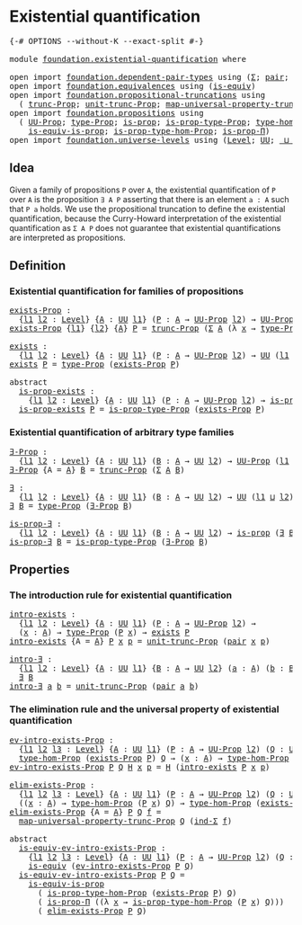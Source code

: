 # Existential quantification

<pre class="Agda"><a id="39" class="Symbol">{-#</a> <a id="43" class="Keyword">OPTIONS</a> <a id="51" class="Pragma">--without-K</a> <a id="63" class="Pragma">--exact-split</a> <a id="77" class="Symbol">#-}</a>

<a id="82" class="Keyword">module</a> <a id="89" href="foundation.existential-quantification.html" class="Module">foundation.existential-quantification</a> <a id="127" class="Keyword">where</a>

<a id="134" class="Keyword">open</a> <a id="139" class="Keyword">import</a> <a id="146" href="foundation.dependent-pair-types.html" class="Module">foundation.dependent-pair-types</a> <a id="178" class="Keyword">using</a> <a id="184" class="Symbol">(</a><a id="185" href="foundation-core.dependent-pair-types.html#515" class="Record">Σ</a><a id="186" class="Symbol">;</a> <a id="188" href="foundation-core.dependent-pair-types.html#588" class="InductiveConstructor">pair</a><a id="192" class="Symbol">;</a> <a id="194" href="foundation-core.dependent-pair-types.html#605" class="Field">pr1</a><a id="197" class="Symbol">;</a> <a id="199" href="foundation-core.dependent-pair-types.html#617" class="Field">pr2</a><a id="202" class="Symbol">;</a> <a id="204" href="foundation-core.dependent-pair-types.html#700" class="Function">ind-Σ</a><a id="209" class="Symbol">)</a>
<a id="211" class="Keyword">open</a> <a id="216" class="Keyword">import</a> <a id="223" href="foundation.equivalences.html" class="Module">foundation.equivalences</a> <a id="247" class="Keyword">using</a> <a id="253" class="Symbol">(</a><a id="254" href="foundation-core.equivalences.html#1556" class="Function">is-equiv</a><a id="262" class="Symbol">)</a>
<a id="264" class="Keyword">open</a> <a id="269" class="Keyword">import</a> <a id="276" href="foundation.propositional-truncations.html" class="Module">foundation.propositional-truncations</a> <a id="313" class="Keyword">using</a>
  <a id="321" class="Symbol">(</a> <a id="323" href="foundation.propositional-truncations.html#2510" class="Function">trunc-Prop</a><a id="333" class="Symbol">;</a> <a id="335" href="foundation.propositional-truncations.html#2096" class="Function">unit-trunc-Prop</a><a id="350" class="Symbol">;</a> <a id="352" href="foundation.propositional-truncations.html#5222" class="Function">map-universal-property-trunc-Prop</a><a id="385" class="Symbol">)</a>
<a id="387" class="Keyword">open</a> <a id="392" class="Keyword">import</a> <a id="399" href="foundation.propositions.html" class="Module">foundation.propositions</a> <a id="423" class="Keyword">using</a>
  <a id="431" class="Symbol">(</a> <a id="433" href="foundation-core.propositions.html#1393" class="Function">UU-Prop</a><a id="440" class="Symbol">;</a> <a id="442" href="foundation-core.propositions.html#1495" class="Function">type-Prop</a><a id="451" class="Symbol">;</a> <a id="453" href="foundation-core.propositions.html#1309" class="Function">is-prop</a><a id="460" class="Symbol">;</a> <a id="462" href="foundation-core.propositions.html#1562" class="Function">is-prop-type-Prop</a><a id="479" class="Symbol">;</a> <a id="481" href="foundation-core.propositions.html#8476" class="Function">type-hom-Prop</a><a id="494" class="Symbol">;</a>
    <a id="500" href="foundation-core.propositions.html#3693" class="Function">is-equiv-is-prop</a><a id="516" class="Symbol">;</a> <a id="518" href="foundation-core.propositions.html#8616" class="Function">is-prop-type-hom-Prop</a><a id="539" class="Symbol">;</a> <a id="541" href="foundation-core.propositions.html#6158" class="Function">is-prop-Π</a><a id="550" class="Symbol">)</a>
<a id="552" class="Keyword">open</a> <a id="557" class="Keyword">import</a> <a id="564" href="foundation.universe-levels.html" class="Module">foundation.universe-levels</a> <a id="591" class="Keyword">using</a> <a id="597" class="Symbol">(</a><a id="598" href="Agda.Primitive.html#597" class="Postulate">Level</a><a id="603" class="Symbol">;</a> <a id="605" href="foundation-core.universe-levels.html#235" class="Primitive">UU</a><a id="607" class="Symbol">;</a> <a id="609" href="Agda.Primitive.html#810" class="Primitive Operator">_⊔_</a><a id="612" class="Symbol">)</a>
</pre>
## Idea

Given a family of propositions `P` over `A`, the existential quantification of `P` over `A` is the proposition `∃ A P` asserting that there is an element `a : A` such that `P a` holds. We use the propositional truncation to define the existential quantification, because the Curry-Howard interpretation of the existential quantification as `Σ A P` does not guarantee that existential quantifications are interpreted as propositions.

## Definition

### Existential quantification for families of propositions

<pre class="Agda"><a id="exists-Prop"></a><a id="1146" href="foundation.existential-quantification.html#1146" class="Function">exists-Prop</a> <a id="1158" class="Symbol">:</a>
  <a id="1162" class="Symbol">{</a><a id="1163" href="foundation.existential-quantification.html#1163" class="Bound">l1</a> <a id="1166" href="foundation.existential-quantification.html#1166" class="Bound">l2</a> <a id="1169" class="Symbol">:</a> <a id="1171" href="Agda.Primitive.html#597" class="Postulate">Level</a><a id="1176" class="Symbol">}</a> <a id="1178" class="Symbol">{</a><a id="1179" href="foundation.existential-quantification.html#1179" class="Bound">A</a> <a id="1181" class="Symbol">:</a> <a id="1183" href="foundation-core.universe-levels.html#235" class="Primitive">UU</a> <a id="1186" href="foundation.existential-quantification.html#1163" class="Bound">l1</a><a id="1188" class="Symbol">}</a> <a id="1190" class="Symbol">(</a><a id="1191" href="foundation.existential-quantification.html#1191" class="Bound">P</a> <a id="1193" class="Symbol">:</a> <a id="1195" href="foundation.existential-quantification.html#1179" class="Bound">A</a> <a id="1197" class="Symbol">→</a> <a id="1199" href="foundation-core.propositions.html#1393" class="Function">UU-Prop</a> <a id="1207" href="foundation.existential-quantification.html#1166" class="Bound">l2</a><a id="1209" class="Symbol">)</a> <a id="1211" class="Symbol">→</a> <a id="1213" href="foundation-core.propositions.html#1393" class="Function">UU-Prop</a> <a id="1221" class="Symbol">(</a><a id="1222" href="foundation.existential-quantification.html#1163" class="Bound">l1</a> <a id="1225" href="Agda.Primitive.html#810" class="Primitive Operator">⊔</a> <a id="1227" href="foundation.existential-quantification.html#1166" class="Bound">l2</a><a id="1229" class="Symbol">)</a>
<a id="1231" href="foundation.existential-quantification.html#1146" class="Function">exists-Prop</a> <a id="1243" class="Symbol">{</a><a id="1244" href="foundation.existential-quantification.html#1244" class="Bound">l1</a><a id="1246" class="Symbol">}</a> <a id="1248" class="Symbol">{</a><a id="1249" href="foundation.existential-quantification.html#1249" class="Bound">l2</a><a id="1251" class="Symbol">}</a> <a id="1253" class="Symbol">{</a><a id="1254" href="foundation.existential-quantification.html#1254" class="Bound">A</a><a id="1255" class="Symbol">}</a> <a id="1257" href="foundation.existential-quantification.html#1257" class="Bound">P</a> <a id="1259" class="Symbol">=</a> <a id="1261" href="foundation.propositional-truncations.html#2510" class="Function">trunc-Prop</a> <a id="1272" class="Symbol">(</a><a id="1273" href="foundation-core.dependent-pair-types.html#515" class="Record">Σ</a> <a id="1275" href="foundation.existential-quantification.html#1254" class="Bound">A</a> <a id="1277" class="Symbol">(λ</a> <a id="1280" href="foundation.existential-quantification.html#1280" class="Bound">x</a> <a id="1282" class="Symbol">→</a> <a id="1284" href="foundation-core.propositions.html#1495" class="Function">type-Prop</a> <a id="1294" class="Symbol">(</a><a id="1295" href="foundation.existential-quantification.html#1257" class="Bound">P</a> <a id="1297" href="foundation.existential-quantification.html#1280" class="Bound">x</a><a id="1298" class="Symbol">)))</a>

<a id="exists"></a><a id="1303" href="foundation.existential-quantification.html#1303" class="Function">exists</a> <a id="1310" class="Symbol">:</a>
  <a id="1314" class="Symbol">{</a><a id="1315" href="foundation.existential-quantification.html#1315" class="Bound">l1</a> <a id="1318" href="foundation.existential-quantification.html#1318" class="Bound">l2</a> <a id="1321" class="Symbol">:</a> <a id="1323" href="Agda.Primitive.html#597" class="Postulate">Level</a><a id="1328" class="Symbol">}</a> <a id="1330" class="Symbol">{</a><a id="1331" href="foundation.existential-quantification.html#1331" class="Bound">A</a> <a id="1333" class="Symbol">:</a> <a id="1335" href="foundation-core.universe-levels.html#235" class="Primitive">UU</a> <a id="1338" href="foundation.existential-quantification.html#1315" class="Bound">l1</a><a id="1340" class="Symbol">}</a> <a id="1342" class="Symbol">(</a><a id="1343" href="foundation.existential-quantification.html#1343" class="Bound">P</a> <a id="1345" class="Symbol">:</a> <a id="1347" href="foundation.existential-quantification.html#1331" class="Bound">A</a> <a id="1349" class="Symbol">→</a> <a id="1351" href="foundation-core.propositions.html#1393" class="Function">UU-Prop</a> <a id="1359" href="foundation.existential-quantification.html#1318" class="Bound">l2</a><a id="1361" class="Symbol">)</a> <a id="1363" class="Symbol">→</a> <a id="1365" href="foundation-core.universe-levels.html#235" class="Primitive">UU</a> <a id="1368" class="Symbol">(</a><a id="1369" href="foundation.existential-quantification.html#1315" class="Bound">l1</a> <a id="1372" href="Agda.Primitive.html#810" class="Primitive Operator">⊔</a> <a id="1374" href="foundation.existential-quantification.html#1318" class="Bound">l2</a><a id="1376" class="Symbol">)</a>
<a id="1378" href="foundation.existential-quantification.html#1303" class="Function">exists</a> <a id="1385" href="foundation.existential-quantification.html#1385" class="Bound">P</a> <a id="1387" class="Symbol">=</a> <a id="1389" href="foundation-core.propositions.html#1495" class="Function">type-Prop</a> <a id="1399" class="Symbol">(</a><a id="1400" href="foundation.existential-quantification.html#1146" class="Function">exists-Prop</a> <a id="1412" href="foundation.existential-quantification.html#1385" class="Bound">P</a><a id="1413" class="Symbol">)</a>

<a id="1416" class="Keyword">abstract</a>
  <a id="is-prop-exists"></a><a id="1427" href="foundation.existential-quantification.html#1427" class="Function">is-prop-exists</a> <a id="1442" class="Symbol">:</a>
    <a id="1448" class="Symbol">{</a><a id="1449" href="foundation.existential-quantification.html#1449" class="Bound">l1</a> <a id="1452" href="foundation.existential-quantification.html#1452" class="Bound">l2</a> <a id="1455" class="Symbol">:</a> <a id="1457" href="Agda.Primitive.html#597" class="Postulate">Level</a><a id="1462" class="Symbol">}</a> <a id="1464" class="Symbol">{</a><a id="1465" href="foundation.existential-quantification.html#1465" class="Bound">A</a> <a id="1467" class="Symbol">:</a> <a id="1469" href="foundation-core.universe-levels.html#235" class="Primitive">UU</a> <a id="1472" href="foundation.existential-quantification.html#1449" class="Bound">l1</a><a id="1474" class="Symbol">}</a> <a id="1476" class="Symbol">(</a><a id="1477" href="foundation.existential-quantification.html#1477" class="Bound">P</a> <a id="1479" class="Symbol">:</a> <a id="1481" href="foundation.existential-quantification.html#1465" class="Bound">A</a> <a id="1483" class="Symbol">→</a> <a id="1485" href="foundation-core.propositions.html#1393" class="Function">UU-Prop</a> <a id="1493" href="foundation.existential-quantification.html#1452" class="Bound">l2</a><a id="1495" class="Symbol">)</a> <a id="1497" class="Symbol">→</a> <a id="1499" href="foundation-core.propositions.html#1309" class="Function">is-prop</a> <a id="1507" class="Symbol">(</a><a id="1508" href="foundation.existential-quantification.html#1303" class="Function">exists</a> <a id="1515" href="foundation.existential-quantification.html#1477" class="Bound">P</a><a id="1516" class="Symbol">)</a>
  <a id="1520" href="foundation.existential-quantification.html#1427" class="Function">is-prop-exists</a> <a id="1535" href="foundation.existential-quantification.html#1535" class="Bound">P</a> <a id="1537" class="Symbol">=</a> <a id="1539" href="foundation-core.propositions.html#1562" class="Function">is-prop-type-Prop</a> <a id="1557" class="Symbol">(</a><a id="1558" href="foundation.existential-quantification.html#1146" class="Function">exists-Prop</a> <a id="1570" href="foundation.existential-quantification.html#1535" class="Bound">P</a><a id="1571" class="Symbol">)</a>
</pre>
### Existential quantification of arbitrary type families

<pre class="Agda"><a id="∃-Prop"></a><a id="1645" href="foundation.existential-quantification.html#1645" class="Function">∃-Prop</a> <a id="1652" class="Symbol">:</a>
  <a id="1656" class="Symbol">{</a><a id="1657" href="foundation.existential-quantification.html#1657" class="Bound">l1</a> <a id="1660" href="foundation.existential-quantification.html#1660" class="Bound">l2</a> <a id="1663" class="Symbol">:</a> <a id="1665" href="Agda.Primitive.html#597" class="Postulate">Level</a><a id="1670" class="Symbol">}</a> <a id="1672" class="Symbol">{</a><a id="1673" href="foundation.existential-quantification.html#1673" class="Bound">A</a> <a id="1675" class="Symbol">:</a> <a id="1677" href="foundation-core.universe-levels.html#235" class="Primitive">UU</a> <a id="1680" href="foundation.existential-quantification.html#1657" class="Bound">l1</a><a id="1682" class="Symbol">}</a> <a id="1684" class="Symbol">(</a><a id="1685" href="foundation.existential-quantification.html#1685" class="Bound">B</a> <a id="1687" class="Symbol">:</a> <a id="1689" href="foundation.existential-quantification.html#1673" class="Bound">A</a> <a id="1691" class="Symbol">→</a> <a id="1693" href="foundation-core.universe-levels.html#235" class="Primitive">UU</a> <a id="1696" href="foundation.existential-quantification.html#1660" class="Bound">l2</a><a id="1698" class="Symbol">)</a> <a id="1700" class="Symbol">→</a> <a id="1702" href="foundation-core.propositions.html#1393" class="Function">UU-Prop</a> <a id="1710" class="Symbol">(</a><a id="1711" href="foundation.existential-quantification.html#1657" class="Bound">l1</a> <a id="1714" href="Agda.Primitive.html#810" class="Primitive Operator">⊔</a> <a id="1716" href="foundation.existential-quantification.html#1660" class="Bound">l2</a><a id="1718" class="Symbol">)</a>
<a id="1720" href="foundation.existential-quantification.html#1645" class="Function">∃-Prop</a> <a id="1727" class="Symbol">{</a><a id="1728" class="Argument">A</a> <a id="1730" class="Symbol">=</a> <a id="1732" href="foundation.existential-quantification.html#1732" class="Bound">A</a><a id="1733" class="Symbol">}</a> <a id="1735" href="foundation.existential-quantification.html#1735" class="Bound">B</a> <a id="1737" class="Symbol">=</a> <a id="1739" href="foundation.propositional-truncations.html#2510" class="Function">trunc-Prop</a> <a id="1750" class="Symbol">(</a><a id="1751" href="foundation-core.dependent-pair-types.html#515" class="Record">Σ</a> <a id="1753" href="foundation.existential-quantification.html#1732" class="Bound">A</a> <a id="1755" href="foundation.existential-quantification.html#1735" class="Bound">B</a><a id="1756" class="Symbol">)</a>

<a id="∃"></a><a id="1759" href="foundation.existential-quantification.html#1759" class="Function">∃</a> <a id="1761" class="Symbol">:</a>
  <a id="1765" class="Symbol">{</a><a id="1766" href="foundation.existential-quantification.html#1766" class="Bound">l1</a> <a id="1769" href="foundation.existential-quantification.html#1769" class="Bound">l2</a> <a id="1772" class="Symbol">:</a> <a id="1774" href="Agda.Primitive.html#597" class="Postulate">Level</a><a id="1779" class="Symbol">}</a> <a id="1781" class="Symbol">{</a><a id="1782" href="foundation.existential-quantification.html#1782" class="Bound">A</a> <a id="1784" class="Symbol">:</a> <a id="1786" href="foundation-core.universe-levels.html#235" class="Primitive">UU</a> <a id="1789" href="foundation.existential-quantification.html#1766" class="Bound">l1</a><a id="1791" class="Symbol">}</a> <a id="1793" class="Symbol">(</a><a id="1794" href="foundation.existential-quantification.html#1794" class="Bound">B</a> <a id="1796" class="Symbol">:</a> <a id="1798" href="foundation.existential-quantification.html#1782" class="Bound">A</a> <a id="1800" class="Symbol">→</a> <a id="1802" href="foundation-core.universe-levels.html#235" class="Primitive">UU</a> <a id="1805" href="foundation.existential-quantification.html#1769" class="Bound">l2</a><a id="1807" class="Symbol">)</a> <a id="1809" class="Symbol">→</a> <a id="1811" href="foundation-core.universe-levels.html#235" class="Primitive">UU</a> <a id="1814" class="Symbol">(</a><a id="1815" href="foundation.existential-quantification.html#1766" class="Bound">l1</a> <a id="1818" href="Agda.Primitive.html#810" class="Primitive Operator">⊔</a> <a id="1820" href="foundation.existential-quantification.html#1769" class="Bound">l2</a><a id="1822" class="Symbol">)</a>
<a id="1824" href="foundation.existential-quantification.html#1759" class="Function">∃</a> <a id="1826" href="foundation.existential-quantification.html#1826" class="Bound">B</a> <a id="1828" class="Symbol">=</a> <a id="1830" href="foundation-core.propositions.html#1495" class="Function">type-Prop</a> <a id="1840" class="Symbol">(</a><a id="1841" href="foundation.existential-quantification.html#1645" class="Function">∃-Prop</a> <a id="1848" href="foundation.existential-quantification.html#1826" class="Bound">B</a><a id="1849" class="Symbol">)</a>

<a id="is-prop-∃"></a><a id="1852" href="foundation.existential-quantification.html#1852" class="Function">is-prop-∃</a> <a id="1862" class="Symbol">:</a>
  <a id="1866" class="Symbol">{</a><a id="1867" href="foundation.existential-quantification.html#1867" class="Bound">l1</a> <a id="1870" href="foundation.existential-quantification.html#1870" class="Bound">l2</a> <a id="1873" class="Symbol">:</a> <a id="1875" href="Agda.Primitive.html#597" class="Postulate">Level</a><a id="1880" class="Symbol">}</a> <a id="1882" class="Symbol">{</a><a id="1883" href="foundation.existential-quantification.html#1883" class="Bound">A</a> <a id="1885" class="Symbol">:</a> <a id="1887" href="foundation-core.universe-levels.html#235" class="Primitive">UU</a> <a id="1890" href="foundation.existential-quantification.html#1867" class="Bound">l1</a><a id="1892" class="Symbol">}</a> <a id="1894" class="Symbol">(</a><a id="1895" href="foundation.existential-quantification.html#1895" class="Bound">B</a> <a id="1897" class="Symbol">:</a> <a id="1899" href="foundation.existential-quantification.html#1883" class="Bound">A</a> <a id="1901" class="Symbol">→</a> <a id="1903" href="foundation-core.universe-levels.html#235" class="Primitive">UU</a> <a id="1906" href="foundation.existential-quantification.html#1870" class="Bound">l2</a><a id="1908" class="Symbol">)</a> <a id="1910" class="Symbol">→</a> <a id="1912" href="foundation-core.propositions.html#1309" class="Function">is-prop</a> <a id="1920" class="Symbol">(</a><a id="1921" href="foundation.existential-quantification.html#1759" class="Function">∃</a> <a id="1923" href="foundation.existential-quantification.html#1895" class="Bound">B</a><a id="1924" class="Symbol">)</a>
<a id="1926" href="foundation.existential-quantification.html#1852" class="Function">is-prop-∃</a> <a id="1936" href="foundation.existential-quantification.html#1936" class="Bound">B</a> <a id="1938" class="Symbol">=</a> <a id="1940" href="foundation-core.propositions.html#1562" class="Function">is-prop-type-Prop</a> <a id="1958" class="Symbol">(</a><a id="1959" href="foundation.existential-quantification.html#1645" class="Function">∃-Prop</a> <a id="1966" href="foundation.existential-quantification.html#1936" class="Bound">B</a><a id="1967" class="Symbol">)</a>
</pre>
## Properties

### The introduction rule for existential quantification

<pre class="Agda"><a id="intro-exists"></a><a id="2055" href="foundation.existential-quantification.html#2055" class="Function">intro-exists</a> <a id="2068" class="Symbol">:</a>
  <a id="2072" class="Symbol">{</a><a id="2073" href="foundation.existential-quantification.html#2073" class="Bound">l1</a> <a id="2076" href="foundation.existential-quantification.html#2076" class="Bound">l2</a> <a id="2079" class="Symbol">:</a> <a id="2081" href="Agda.Primitive.html#597" class="Postulate">Level</a><a id="2086" class="Symbol">}</a> <a id="2088" class="Symbol">{</a><a id="2089" href="foundation.existential-quantification.html#2089" class="Bound">A</a> <a id="2091" class="Symbol">:</a> <a id="2093" href="foundation-core.universe-levels.html#235" class="Primitive">UU</a> <a id="2096" href="foundation.existential-quantification.html#2073" class="Bound">l1</a><a id="2098" class="Symbol">}</a> <a id="2100" class="Symbol">(</a><a id="2101" href="foundation.existential-quantification.html#2101" class="Bound">P</a> <a id="2103" class="Symbol">:</a> <a id="2105" href="foundation.existential-quantification.html#2089" class="Bound">A</a> <a id="2107" class="Symbol">→</a> <a id="2109" href="foundation-core.propositions.html#1393" class="Function">UU-Prop</a> <a id="2117" href="foundation.existential-quantification.html#2076" class="Bound">l2</a><a id="2119" class="Symbol">)</a> <a id="2121" class="Symbol">→</a>
  <a id="2125" class="Symbol">(</a><a id="2126" href="foundation.existential-quantification.html#2126" class="Bound">x</a> <a id="2128" class="Symbol">:</a> <a id="2130" href="foundation.existential-quantification.html#2089" class="Bound">A</a><a id="2131" class="Symbol">)</a> <a id="2133" class="Symbol">→</a> <a id="2135" href="foundation-core.propositions.html#1495" class="Function">type-Prop</a> <a id="2145" class="Symbol">(</a><a id="2146" href="foundation.existential-quantification.html#2101" class="Bound">P</a> <a id="2148" href="foundation.existential-quantification.html#2126" class="Bound">x</a><a id="2149" class="Symbol">)</a> <a id="2151" class="Symbol">→</a> <a id="2153" href="foundation.existential-quantification.html#1303" class="Function">exists</a> <a id="2160" href="foundation.existential-quantification.html#2101" class="Bound">P</a>
<a id="2162" href="foundation.existential-quantification.html#2055" class="Function">intro-exists</a> <a id="2175" class="Symbol">{</a><a id="2176" class="Argument">A</a> <a id="2178" class="Symbol">=</a> <a id="2180" href="foundation.existential-quantification.html#2180" class="Bound">A</a><a id="2181" class="Symbol">}</a> <a id="2183" href="foundation.existential-quantification.html#2183" class="Bound">P</a> <a id="2185" href="foundation.existential-quantification.html#2185" class="Bound">x</a> <a id="2187" href="foundation.existential-quantification.html#2187" class="Bound">p</a> <a id="2189" class="Symbol">=</a> <a id="2191" href="foundation.propositional-truncations.html#2096" class="Function">unit-trunc-Prop</a> <a id="2207" class="Symbol">(</a><a id="2208" href="foundation-core.dependent-pair-types.html#588" class="InductiveConstructor">pair</a> <a id="2213" href="foundation.existential-quantification.html#2185" class="Bound">x</a> <a id="2215" href="foundation.existential-quantification.html#2187" class="Bound">p</a><a id="2216" class="Symbol">)</a>

<a id="intro-∃"></a><a id="2219" href="foundation.existential-quantification.html#2219" class="Function">intro-∃</a> <a id="2227" class="Symbol">:</a>
  <a id="2231" class="Symbol">{</a><a id="2232" href="foundation.existential-quantification.html#2232" class="Bound">l1</a> <a id="2235" href="foundation.existential-quantification.html#2235" class="Bound">l2</a> <a id="2238" class="Symbol">:</a> <a id="2240" href="Agda.Primitive.html#597" class="Postulate">Level</a><a id="2245" class="Symbol">}</a> <a id="2247" class="Symbol">{</a><a id="2248" href="foundation.existential-quantification.html#2248" class="Bound">A</a> <a id="2250" class="Symbol">:</a> <a id="2252" href="foundation-core.universe-levels.html#235" class="Primitive">UU</a> <a id="2255" href="foundation.existential-quantification.html#2232" class="Bound">l1</a><a id="2257" class="Symbol">}</a> <a id="2259" class="Symbol">{</a><a id="2260" href="foundation.existential-quantification.html#2260" class="Bound">B</a> <a id="2262" class="Symbol">:</a> <a id="2264" href="foundation.existential-quantification.html#2248" class="Bound">A</a> <a id="2266" class="Symbol">→</a> <a id="2268" href="foundation-core.universe-levels.html#235" class="Primitive">UU</a> <a id="2271" href="foundation.existential-quantification.html#2235" class="Bound">l2</a><a id="2273" class="Symbol">}</a> <a id="2275" class="Symbol">(</a><a id="2276" href="foundation.existential-quantification.html#2276" class="Bound">a</a> <a id="2278" class="Symbol">:</a> <a id="2280" href="foundation.existential-quantification.html#2248" class="Bound">A</a><a id="2281" class="Symbol">)</a> <a id="2283" class="Symbol">(</a><a id="2284" href="foundation.existential-quantification.html#2284" class="Bound">b</a> <a id="2286" class="Symbol">:</a> <a id="2288" href="foundation.existential-quantification.html#2260" class="Bound">B</a> <a id="2290" href="foundation.existential-quantification.html#2276" class="Bound">a</a><a id="2291" class="Symbol">)</a> <a id="2293" class="Symbol">→</a>
  <a id="2297" href="foundation.existential-quantification.html#1759" class="Function">∃</a> <a id="2299" href="foundation.existential-quantification.html#2260" class="Bound">B</a>
<a id="2301" href="foundation.existential-quantification.html#2219" class="Function">intro-∃</a> <a id="2309" href="foundation.existential-quantification.html#2309" class="Bound">a</a> <a id="2311" href="foundation.existential-quantification.html#2311" class="Bound">b</a> <a id="2313" class="Symbol">=</a> <a id="2315" href="foundation.propositional-truncations.html#2096" class="Function">unit-trunc-Prop</a> <a id="2331" class="Symbol">(</a><a id="2332" href="foundation-core.dependent-pair-types.html#588" class="InductiveConstructor">pair</a> <a id="2337" href="foundation.existential-quantification.html#2309" class="Bound">a</a> <a id="2339" href="foundation.existential-quantification.html#2311" class="Bound">b</a><a id="2340" class="Symbol">)</a>
</pre>
### The elimination rule and the universal property of existential quantification

<pre class="Agda"><a id="ev-intro-exists-Prop"></a><a id="2438" href="foundation.existential-quantification.html#2438" class="Function">ev-intro-exists-Prop</a> <a id="2459" class="Symbol">:</a>
  <a id="2463" class="Symbol">{</a><a id="2464" href="foundation.existential-quantification.html#2464" class="Bound">l1</a> <a id="2467" href="foundation.existential-quantification.html#2467" class="Bound">l2</a> <a id="2470" href="foundation.existential-quantification.html#2470" class="Bound">l3</a> <a id="2473" class="Symbol">:</a> <a id="2475" href="Agda.Primitive.html#597" class="Postulate">Level</a><a id="2480" class="Symbol">}</a> <a id="2482" class="Symbol">{</a><a id="2483" href="foundation.existential-quantification.html#2483" class="Bound">A</a> <a id="2485" class="Symbol">:</a> <a id="2487" href="foundation-core.universe-levels.html#235" class="Primitive">UU</a> <a id="2490" href="foundation.existential-quantification.html#2464" class="Bound">l1</a><a id="2492" class="Symbol">}</a> <a id="2494" class="Symbol">(</a><a id="2495" href="foundation.existential-quantification.html#2495" class="Bound">P</a> <a id="2497" class="Symbol">:</a> <a id="2499" href="foundation.existential-quantification.html#2483" class="Bound">A</a> <a id="2501" class="Symbol">→</a> <a id="2503" href="foundation-core.propositions.html#1393" class="Function">UU-Prop</a> <a id="2511" href="foundation.existential-quantification.html#2467" class="Bound">l2</a><a id="2513" class="Symbol">)</a> <a id="2515" class="Symbol">(</a><a id="2516" href="foundation.existential-quantification.html#2516" class="Bound">Q</a> <a id="2518" class="Symbol">:</a> <a id="2520" href="foundation-core.propositions.html#1393" class="Function">UU-Prop</a> <a id="2528" href="foundation.existential-quantification.html#2470" class="Bound">l3</a><a id="2530" class="Symbol">)</a> <a id="2532" class="Symbol">→</a>
  <a id="2536" href="foundation-core.propositions.html#8476" class="Function">type-hom-Prop</a> <a id="2550" class="Symbol">(</a><a id="2551" href="foundation.existential-quantification.html#1146" class="Function">exists-Prop</a> <a id="2563" href="foundation.existential-quantification.html#2495" class="Bound">P</a><a id="2564" class="Symbol">)</a> <a id="2566" href="foundation.existential-quantification.html#2516" class="Bound">Q</a> <a id="2568" class="Symbol">→</a> <a id="2570" class="Symbol">(</a><a id="2571" href="foundation.existential-quantification.html#2571" class="Bound">x</a> <a id="2573" class="Symbol">:</a> <a id="2575" href="foundation.existential-quantification.html#2483" class="Bound">A</a><a id="2576" class="Symbol">)</a> <a id="2578" class="Symbol">→</a> <a id="2580" href="foundation-core.propositions.html#8476" class="Function">type-hom-Prop</a> <a id="2594" class="Symbol">(</a><a id="2595" href="foundation.existential-quantification.html#2495" class="Bound">P</a> <a id="2597" href="foundation.existential-quantification.html#2571" class="Bound">x</a><a id="2598" class="Symbol">)</a> <a id="2600" href="foundation.existential-quantification.html#2516" class="Bound">Q</a>
<a id="2602" href="foundation.existential-quantification.html#2438" class="Function">ev-intro-exists-Prop</a> <a id="2623" href="foundation.existential-quantification.html#2623" class="Bound">P</a> <a id="2625" href="foundation.existential-quantification.html#2625" class="Bound">Q</a> <a id="2627" href="foundation.existential-quantification.html#2627" class="Bound">H</a> <a id="2629" href="foundation.existential-quantification.html#2629" class="Bound">x</a> <a id="2631" href="foundation.existential-quantification.html#2631" class="Bound">p</a> <a id="2633" class="Symbol">=</a> <a id="2635" href="foundation.existential-quantification.html#2627" class="Bound">H</a> <a id="2637" class="Symbol">(</a><a id="2638" href="foundation.existential-quantification.html#2055" class="Function">intro-exists</a> <a id="2651" href="foundation.existential-quantification.html#2623" class="Bound">P</a> <a id="2653" href="foundation.existential-quantification.html#2629" class="Bound">x</a> <a id="2655" href="foundation.existential-quantification.html#2631" class="Bound">p</a><a id="2656" class="Symbol">)</a>

<a id="elim-exists-Prop"></a><a id="2659" href="foundation.existential-quantification.html#2659" class="Function">elim-exists-Prop</a> <a id="2676" class="Symbol">:</a>
  <a id="2680" class="Symbol">{</a><a id="2681" href="foundation.existential-quantification.html#2681" class="Bound">l1</a> <a id="2684" href="foundation.existential-quantification.html#2684" class="Bound">l2</a> <a id="2687" href="foundation.existential-quantification.html#2687" class="Bound">l3</a> <a id="2690" class="Symbol">:</a> <a id="2692" href="Agda.Primitive.html#597" class="Postulate">Level</a><a id="2697" class="Symbol">}</a> <a id="2699" class="Symbol">{</a><a id="2700" href="foundation.existential-quantification.html#2700" class="Bound">A</a> <a id="2702" class="Symbol">:</a> <a id="2704" href="foundation-core.universe-levels.html#235" class="Primitive">UU</a> <a id="2707" href="foundation.existential-quantification.html#2681" class="Bound">l1</a><a id="2709" class="Symbol">}</a> <a id="2711" class="Symbol">(</a><a id="2712" href="foundation.existential-quantification.html#2712" class="Bound">P</a> <a id="2714" class="Symbol">:</a> <a id="2716" href="foundation.existential-quantification.html#2700" class="Bound">A</a> <a id="2718" class="Symbol">→</a> <a id="2720" href="foundation-core.propositions.html#1393" class="Function">UU-Prop</a> <a id="2728" href="foundation.existential-quantification.html#2684" class="Bound">l2</a><a id="2730" class="Symbol">)</a> <a id="2732" class="Symbol">(</a><a id="2733" href="foundation.existential-quantification.html#2733" class="Bound">Q</a> <a id="2735" class="Symbol">:</a> <a id="2737" href="foundation-core.propositions.html#1393" class="Function">UU-Prop</a> <a id="2745" href="foundation.existential-quantification.html#2687" class="Bound">l3</a><a id="2747" class="Symbol">)</a> <a id="2749" class="Symbol">→</a>
  <a id="2753" class="Symbol">((</a><a id="2755" href="foundation.existential-quantification.html#2755" class="Bound">x</a> <a id="2757" class="Symbol">:</a> <a id="2759" href="foundation.existential-quantification.html#2700" class="Bound">A</a><a id="2760" class="Symbol">)</a> <a id="2762" class="Symbol">→</a> <a id="2764" href="foundation-core.propositions.html#8476" class="Function">type-hom-Prop</a> <a id="2778" class="Symbol">(</a><a id="2779" href="foundation.existential-quantification.html#2712" class="Bound">P</a> <a id="2781" href="foundation.existential-quantification.html#2755" class="Bound">x</a><a id="2782" class="Symbol">)</a> <a id="2784" href="foundation.existential-quantification.html#2733" class="Bound">Q</a><a id="2785" class="Symbol">)</a> <a id="2787" class="Symbol">→</a> <a id="2789" href="foundation-core.propositions.html#8476" class="Function">type-hom-Prop</a> <a id="2803" class="Symbol">(</a><a id="2804" href="foundation.existential-quantification.html#1146" class="Function">exists-Prop</a> <a id="2816" href="foundation.existential-quantification.html#2712" class="Bound">P</a><a id="2817" class="Symbol">)</a> <a id="2819" href="foundation.existential-quantification.html#2733" class="Bound">Q</a>
<a id="2821" href="foundation.existential-quantification.html#2659" class="Function">elim-exists-Prop</a> <a id="2838" class="Symbol">{</a><a id="2839" class="Argument">A</a> <a id="2841" class="Symbol">=</a> <a id="2843" href="foundation.existential-quantification.html#2843" class="Bound">A</a><a id="2844" class="Symbol">}</a> <a id="2846" href="foundation.existential-quantification.html#2846" class="Bound">P</a> <a id="2848" href="foundation.existential-quantification.html#2848" class="Bound">Q</a> <a id="2850" href="foundation.existential-quantification.html#2850" class="Bound">f</a> <a id="2852" class="Symbol">=</a>
  <a id="2856" href="foundation.propositional-truncations.html#5222" class="Function">map-universal-property-trunc-Prop</a> <a id="2890" href="foundation.existential-quantification.html#2848" class="Bound">Q</a> <a id="2892" class="Symbol">(</a><a id="2893" href="foundation-core.dependent-pair-types.html#700" class="Function">ind-Σ</a> <a id="2899" href="foundation.existential-quantification.html#2850" class="Bound">f</a><a id="2900" class="Symbol">)</a>

<a id="2903" class="Keyword">abstract</a>
  <a id="is-equiv-ev-intro-exists-Prop"></a><a id="2914" href="foundation.existential-quantification.html#2914" class="Function">is-equiv-ev-intro-exists-Prop</a> <a id="2944" class="Symbol">:</a>
    <a id="2950" class="Symbol">{</a><a id="2951" href="foundation.existential-quantification.html#2951" class="Bound">l1</a> <a id="2954" href="foundation.existential-quantification.html#2954" class="Bound">l2</a> <a id="2957" href="foundation.existential-quantification.html#2957" class="Bound">l3</a> <a id="2960" class="Symbol">:</a> <a id="2962" href="Agda.Primitive.html#597" class="Postulate">Level</a><a id="2967" class="Symbol">}</a> <a id="2969" class="Symbol">{</a><a id="2970" href="foundation.existential-quantification.html#2970" class="Bound">A</a> <a id="2972" class="Symbol">:</a> <a id="2974" href="foundation-core.universe-levels.html#235" class="Primitive">UU</a> <a id="2977" href="foundation.existential-quantification.html#2951" class="Bound">l1</a><a id="2979" class="Symbol">}</a> <a id="2981" class="Symbol">(</a><a id="2982" href="foundation.existential-quantification.html#2982" class="Bound">P</a> <a id="2984" class="Symbol">:</a> <a id="2986" href="foundation.existential-quantification.html#2970" class="Bound">A</a> <a id="2988" class="Symbol">→</a> <a id="2990" href="foundation-core.propositions.html#1393" class="Function">UU-Prop</a> <a id="2998" href="foundation.existential-quantification.html#2954" class="Bound">l2</a><a id="3000" class="Symbol">)</a> <a id="3002" class="Symbol">(</a><a id="3003" href="foundation.existential-quantification.html#3003" class="Bound">Q</a> <a id="3005" class="Symbol">:</a> <a id="3007" href="foundation-core.propositions.html#1393" class="Function">UU-Prop</a> <a id="3015" href="foundation.existential-quantification.html#2957" class="Bound">l3</a><a id="3017" class="Symbol">)</a> <a id="3019" class="Symbol">→</a>
    <a id="3025" href="foundation-core.equivalences.html#1556" class="Function">is-equiv</a> <a id="3034" class="Symbol">(</a><a id="3035" href="foundation.existential-quantification.html#2438" class="Function">ev-intro-exists-Prop</a> <a id="3056" href="foundation.existential-quantification.html#2982" class="Bound">P</a> <a id="3058" href="foundation.existential-quantification.html#3003" class="Bound">Q</a><a id="3059" class="Symbol">)</a>
  <a id="3063" href="foundation.existential-quantification.html#2914" class="Function">is-equiv-ev-intro-exists-Prop</a> <a id="3093" href="foundation.existential-quantification.html#3093" class="Bound">P</a> <a id="3095" href="foundation.existential-quantification.html#3095" class="Bound">Q</a> <a id="3097" class="Symbol">=</a>
    <a id="3103" href="foundation-core.propositions.html#3693" class="Function">is-equiv-is-prop</a>
      <a id="3126" class="Symbol">(</a> <a id="3128" href="foundation-core.propositions.html#8616" class="Function">is-prop-type-hom-Prop</a> <a id="3150" class="Symbol">(</a><a id="3151" href="foundation.existential-quantification.html#1146" class="Function">exists-Prop</a> <a id="3163" href="foundation.existential-quantification.html#3093" class="Bound">P</a><a id="3164" class="Symbol">)</a> <a id="3166" href="foundation.existential-quantification.html#3095" class="Bound">Q</a><a id="3167" class="Symbol">)</a>
      <a id="3175" class="Symbol">(</a> <a id="3177" href="foundation-core.propositions.html#6158" class="Function">is-prop-Π</a> <a id="3187" class="Symbol">((λ</a> <a id="3191" href="foundation.existential-quantification.html#3191" class="Bound">x</a> <a id="3193" class="Symbol">→</a> <a id="3195" href="foundation-core.propositions.html#8616" class="Function">is-prop-type-hom-Prop</a> <a id="3217" class="Symbol">(</a><a id="3218" href="foundation.existential-quantification.html#3093" class="Bound">P</a> <a id="3220" href="foundation.existential-quantification.html#3191" class="Bound">x</a><a id="3221" class="Symbol">)</a> <a id="3223" href="foundation.existential-quantification.html#3095" class="Bound">Q</a><a id="3224" class="Symbol">)))</a>
      <a id="3234" class="Symbol">(</a> <a id="3236" href="foundation.existential-quantification.html#2659" class="Function">elim-exists-Prop</a> <a id="3253" href="foundation.existential-quantification.html#3093" class="Bound">P</a> <a id="3255" href="foundation.existential-quantification.html#3095" class="Bound">Q</a><a id="3256" class="Symbol">)</a>
</pre>